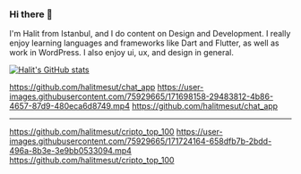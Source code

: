 ### Hi there 👋
I'm Halit from Istanbul, and I do content on Design and Development. I really enjoy learning languages and frameworks like Dart and Flutter, as well as work in WordPress. I also enjoy ui, ux, and design in general.

[![Halit's GitHub stats](https://github-readme-stats.vercel.app/api?username=halitmesut)](https://github.com/halitmesut/github-readme-stats)

https://github.com/halitmesut/chat_app
https://user-images.githubusercontent.com/75929665/171698158-29483812-4b86-4657-87d9-480eca6d8749.mp4
https://github.com/halitmesut/chat_app

____________________________________________

https://github.com/halitmesut/cripto_top_100 
https://user-images.githubusercontent.com/75929665/171724164-658dfb7b-2bdd-496a-8b3e-3e9bb0533094.mp4
https://github.com/halitmesut/cripto_top_100 

